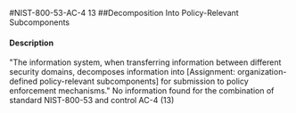 #NIST-800-53-AC-4 13
##Decomposition Into Policy-Relevant Subcomponents
#### Description
"The information system, when transferring information between different security domains, decomposes information into [Assignment: organization-defined policy-relevant subcomponents] for submission to policy enforcement mechanisms."
No information found for the combination of standard NIST-800-53 and control AC-4 (13)
